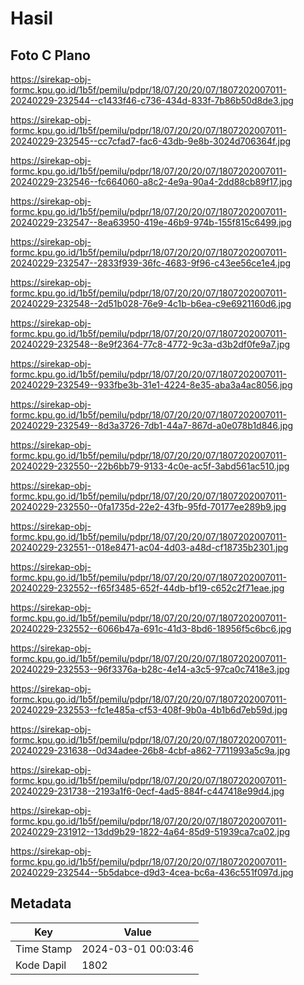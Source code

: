# Hasil

## Foto C Plano

https://sirekap-obj-formc.kpu.go.id/1b5f/pemilu/pdpr/18/07/20/20/07/1807202007011-20240229-232544--c1433f46-c736-434d-833f-7b86b50d8de3.jpg

https://sirekap-obj-formc.kpu.go.id/1b5f/pemilu/pdpr/18/07/20/20/07/1807202007011-20240229-232545--cc7cfad7-fac6-43db-9e8b-3024d706364f.jpg

https://sirekap-obj-formc.kpu.go.id/1b5f/pemilu/pdpr/18/07/20/20/07/1807202007011-20240229-232546--fc664060-a8c2-4e9a-90a4-2dd88cb89f17.jpg

https://sirekap-obj-formc.kpu.go.id/1b5f/pemilu/pdpr/18/07/20/20/07/1807202007011-20240229-232547--8ea63950-419e-46b9-974b-155f815c6499.jpg

https://sirekap-obj-formc.kpu.go.id/1b5f/pemilu/pdpr/18/07/20/20/07/1807202007011-20240229-232547--2833f939-36fc-4683-9f96-c43ee56ce1e4.jpg

https://sirekap-obj-formc.kpu.go.id/1b5f/pemilu/pdpr/18/07/20/20/07/1807202007011-20240229-232548--2d51b028-76e9-4c1b-b6ea-c9e6921160d6.jpg

https://sirekap-obj-formc.kpu.go.id/1b5f/pemilu/pdpr/18/07/20/20/07/1807202007011-20240229-232548--8e9f2364-77c8-4772-9c3a-d3b2df0fe9a7.jpg

https://sirekap-obj-formc.kpu.go.id/1b5f/pemilu/pdpr/18/07/20/20/07/1807202007011-20240229-232549--933fbe3b-31e1-4224-8e35-aba3a4ac8056.jpg

https://sirekap-obj-formc.kpu.go.id/1b5f/pemilu/pdpr/18/07/20/20/07/1807202007011-20240229-232549--8d3a3726-7db1-44a7-867d-a0e078b1d846.jpg

https://sirekap-obj-formc.kpu.go.id/1b5f/pemilu/pdpr/18/07/20/20/07/1807202007011-20240229-232550--22b6bb79-9133-4c0e-ac5f-3abd561ac510.jpg

https://sirekap-obj-formc.kpu.go.id/1b5f/pemilu/pdpr/18/07/20/20/07/1807202007011-20240229-232550--0fa1735d-22e2-43fb-95fd-70177ee289b9.jpg

https://sirekap-obj-formc.kpu.go.id/1b5f/pemilu/pdpr/18/07/20/20/07/1807202007011-20240229-232551--018e8471-ac04-4d03-a48d-cf18735b2301.jpg

https://sirekap-obj-formc.kpu.go.id/1b5f/pemilu/pdpr/18/07/20/20/07/1807202007011-20240229-232552--f65f3485-652f-44db-bf19-c652c2f71eae.jpg

https://sirekap-obj-formc.kpu.go.id/1b5f/pemilu/pdpr/18/07/20/20/07/1807202007011-20240229-232552--6066b47a-691c-41d3-8bd6-18956f5c6bc6.jpg

https://sirekap-obj-formc.kpu.go.id/1b5f/pemilu/pdpr/18/07/20/20/07/1807202007011-20240229-232553--96f3376a-b28c-4e14-a3c5-97ca0c7418e3.jpg

https://sirekap-obj-formc.kpu.go.id/1b5f/pemilu/pdpr/18/07/20/20/07/1807202007011-20240229-232553--fc1e485a-cf53-408f-9b0a-4b1b6d7eb59d.jpg

https://sirekap-obj-formc.kpu.go.id/1b5f/pemilu/pdpr/18/07/20/20/07/1807202007011-20240229-231638--0d34adee-26b8-4cbf-a862-7711993a5c9a.jpg

https://sirekap-obj-formc.kpu.go.id/1b5f/pemilu/pdpr/18/07/20/20/07/1807202007011-20240229-231738--2193a1f6-0ecf-4ad5-884f-c447418e99d4.jpg

https://sirekap-obj-formc.kpu.go.id/1b5f/pemilu/pdpr/18/07/20/20/07/1807202007011-20240229-231912--13dd9b29-1822-4a64-85d9-51939ca7ca02.jpg

https://sirekap-obj-formc.kpu.go.id/1b5f/pemilu/pdpr/18/07/20/20/07/1807202007011-20240229-232544--5b5dabce-d9d3-4cea-bc6a-436c551f097d.jpg


## Metadata

| Key        | Value               |
| ---------- | ------------------- |
| Time Stamp | 2024-03-01 00:03:46 |
| Kode Dapil | 1802                |




